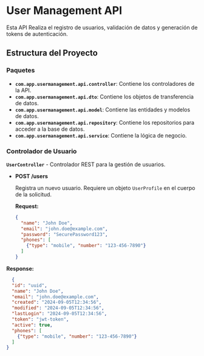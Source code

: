 # User Management API

Esta API Realiza el registro de usuarios, validación de datos y generación de tokens de autenticación.

## Estructura del Proyecto

### Paquetes

- **`com.app.usermanagement.api.controller`**: Contiene los controladores de la API.
- **`com.app.usermanagement.api.dto`**: Contiene los objetos de transferencia de datos.
- **`com.app.usermanagement.api.model`**: Contiene las entidades y modelos de datos.
- **`com.app.usermanagement.api.repository`**: Contiene los repositorios para acceder a la base de datos.
- **`com.app.usermanagement.api.service`**: Contiene la lógica de negocio.

### Controlador de Usuario

**`UserController`** - Controlador REST para la gestión de usuarios.

- **POST /users**
  
  Registra un nuevo usuario. Requiere un objeto `UserProfile` en el cuerpo de la solicitud.
  
  **Request:**
  ```json
  {
    "name": "John Doe",
    "email": "john.doe@example.com",
    "password": "SecurePassword123",
    "phones": [
      {"type": "mobile", "number": "123-456-7890"}
    ]
  }
**Response:**
```json
  {
  "id": "uuid",
  "name": "John Doe",
  "email": "john.doe@example.com",
  "created": "2024-09-05T12:34:56",
  "modified": "2024-09-05T12:34:56",
  "lastLogin": "2024-09-05T12:34:56",
  "token": "jwt-token",
  "active": true,
  "phones": [
    {"type": "mobile", "number": "123-456-7890"}
  ]
}
